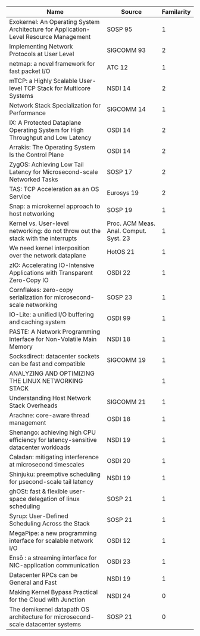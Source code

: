 | Name      | Source      | Familarity      |
|----------|----------|----------|
| Exokernel: An Operating System Architecture for Application-Level Resource Management  | SOSP 95  | 1  |
| Implementing Network Protocols at User Level  | SIGCOMM 93 | 2  |
| netmap: a novel framework for fast packet I/O  | ATC 12  | 1 |
| mTCP: a Highly Scalable User-level TCP Stack for Multicore Systems | NSDI 14  | 2 |
| Network Stack Specialization for Performance  | SIGCOMM 14  | 1 |
| IX: A Protected Dataplane Operating System for High Throughput and Low Latency  | OSDI 14  | 2  |
| Arrakis: The Operating System Is the Control Plane  | OSDI 14  | 2 |
| ZygOS: Achieving Low Tail Latency for Microsecond-scale Networked Tasks  | SOSP 17  | 2 |
| TAS: TCP Acceleration as an OS Service  | Eurosys 19  | 2 |
| Snap: a microkernel approach to host networking  | SOSP 19  | 1 |
| Kernel vs. User-level networking: do not throw out the stack with the interrupts  | Proc. ACM Meas. Anal. Comput. Syst. 23  | 1 |
| We need kernel interposition over the network dataplane  | HotOS 21  | 1 |
| zIO: Accelerating IO-Intensive Applications with Transparent Zero-Copy IO  | OSDI 22  | 1 |
| Cornflakes: zero-copy serialization for microsecond-scale networking  | SOSP 23  | 1 |
| IO-Lite: a unified I/O buffering and caching system  | OSDI 99  | 1 |
| PASTE: A Network Programming Interface for Non-Volatile Main Memory  | NSDI 18  | 1 |
| Socksdirect: datacenter sockets can be fast and compatible  | SIGCOMM 19  | 1 |
| ANALYZING AND OPTIMIZING THE LINUX NETWORKING STACK  |   | 1 |
| Understanding Host Network Stack Overheads  | SIGCOMM 21  | 1 |
| Arachne: core-aware thread management  | OSDI 18  | 1 |
| Shenango: achieving high CPU efficiency for latency-sensitive datacenter workloads  | NSDI 19  | 1 |
| Caladan: mitigating interference at microsecond timescales  | OSDI 20  | 1 |
| Shinjuku: preemptive scheduling for µsecond-scale tail latency  | NSDI 19  | 1 |
| ghOSt: fast & flexible user-space delegation of linux scheduling  | SOSP 21  | 1 |
| Syrup: User-Defined Scheduling Across the Stack  | SOSP 21  | 1 |
| MegaPipe: a new programming interface for scalable network I/O  | OSDI 12  | 1 |
| Ensō : a streaming interface for NIC-application communication  | OSDI 23  | 1 |
| Datacenter RPCs can be General and Fast  | NSDI 19  | 1 |
| Making Kernel Bypass Practical for the Cloud with Junction  | NSDI 24  | 0 |
| The demikernel datapath OS architecture for microsecond-scale datacenter systems  | SOSP 21  | 0 |